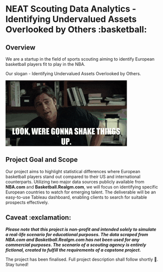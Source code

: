 <h1> NEAT Scouting Data Analytics - Identifying Undervalued Assets Overlooked by Others :basketball: </h1>  

<h2> Overview </h2>  

We are a startup in the field of sports scouting aiming to identify European basketball players fit to play in the NBA.  

Our slogan - Identifying Undervalued Assets Overlooked by Others.  

![](pics/bradpittmoneyball.gif)  

<h2> Project Goal and Scope </h2>  

Our project aims to highlight statistical differences where European basketball players stand out compared to their US and international counterparts. Utilizing two major data sources publicly available from **NBA.com** and **Basketball.Realgm.com**, we will focus on identifying specific European countries to watch for emerging talent. The deliverable will be an easy-to-use Tableau dashboard, enabling clients to search for suitable prospects effectively.

<h2> Caveat :exclamation:</h2>

***Please note that this project is non-profit and intended solely to simulate a real-life scenario for educational purposes. The data scraped from NBA.com and Basketball.Realgm.com has not been used for any commercial purposes. The scenario of a scouting agency is entirely fictional, created to fulfill the requirements of a capstone project.***



The project has been finalised. Full project description shall follow shortly :hammer:. Stay tuned!
